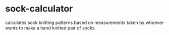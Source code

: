 # sock-calculator
calculates sock knitting patterns based on measurements taken by whoever wants to make a hand knitted pair of socks.
